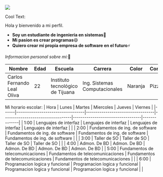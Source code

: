 ![](https://images.cooltext.com/5466564.png)

<a href="http://cooltext.com" target="_top"><img src="https://cooltext.com/images/ct_pixel.gif" width="80" height="15" alt="Cool Text: Logo and Graphics Generator" border="0" /></a>

Hola y bienvenido a mi perfil.
- **Soy un estudiante de ingenieria en sistemas**📲
- **Mi pasion es crear programas**😄
- **Quiero crear mi propia empresa de software en el futuro**⚡

*Informacion personal sobre mi:*💬

| Nombre                      | Edad | Escuela                          | Carrera                       | Color | Comida |
|-----------------------------|------|----------------------------------|-------------------------------|-------|--------|
| Carlos Fernando  Leal Oliva | 22   | Instituto tecnológico de Tijuana | Ing. Sistemas Computacionales | Naranja  | Pizza  |

Mi horario escolar:
| Hora | Lunes                             | Martes                            | Miercoles                         | Jueves                            | Viernes      |
|------|-----------------------------------|-----------------------------------|-----------------------------------|-----------------------------------|--------------|
| 1:00 | Lenguajes de interfaz             | Lenguajes de interfaz             | Lenguajes de interfaz             | Lenguajes de interfaz             |              |
| 2:00 | Fundamentos de ing. de software   | Fundamentos de ing. de software   | Fundamentos de ing. de software   | Fundamentos de ing. de software   |              |
| 3:00 | Taller de SO                      | Taller de SO                      | Taller de SO                      | Taller de SO                      |              |
| 4:00 | Admon. De BD                      | Admon. De BD                      | Admon. De BD                      | Admon. De BD                      | Admon. De BD |
| 5:00 | Fundamentos de telecomunicaciones | Fundamentos de telecomunicaciones | Fundamentos de telecomunicaciones | Fundamentos de telecomunicaciones |              |
| 6:00 | Programacion logica y funcional   | Programacion logica y funcional   | Programacion logica y funcional   | Programacion logica y funcional   |              |
